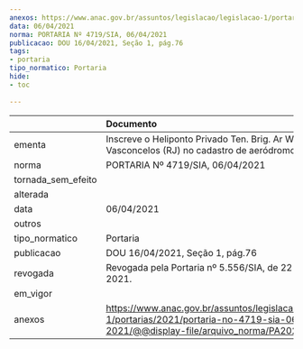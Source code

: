 ```yaml
---
anexos: https://www.anac.gov.br/assuntos/legislacao/legislacao-1/portarias/2021/portaria-no-4719-sia-06-04-2021/@@display-file/arquivo_norma/PA2021-4719.pdf
data: 06/04/2021
norma: PORTARIA Nº 4719/SIA, 06/04/2021
publicacao: DOU 16/04/2021, Seção 1, pág.76
tags:
- portaria
tipo_normatico: Portaria
hide: 
- toc 
 
---
```


|                    | Documento                                                                                                                                            |
|:-------------------|:-----------------------------------------------------------------------------------------------------------------------------------------------------|
| ementa             | Inscreve o Heliponto Privado Ten. Brig. Ar Waldir de Vasconcelos (RJ) no cadastro de aeródromos.                                                     |
| norma              | PORTARIA Nº 4719/SIA, 06/04/2021                                                                                                                     |
| tornada_sem_efeito |                                                                                                                                                      |
| alterada           |                                                                                                                                                      |
| data               | 06/04/2021                                                                                                                                           |
| outros             |                                                                                                                                                      |
| tipo_normatico     | Portaria                                                                                                                                             |
| publicacao         | DOU 16/04/2021, Seção 1, pág.76                                                                                                                      |
| revogada           | Revogada pela Portaria nº 5.556/SIA, de 22 de julho de 2021.                                                                                         |
| em_vigor           |                                                                                                                                                      |
| anexos             | https://www.anac.gov.br/assuntos/legislacao/legislacao-1/portarias/2021/portaria-no-4719-sia-06-04-2021/@@display-file/arquivo_norma/PA2021-4719.pdf |